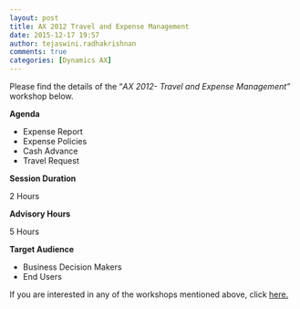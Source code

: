 ```yaml
---
layout: post
title: AX 2012 Travel and Expense Management
date: 2015-12-17 19:57
author: tejaswini.radhakrishnan
comments: true
categories: [Dynamics AX]
---
```

Please find the details of the “<em>AX 2012</em><em>- Travel and Expense Management”</em> workshop below.

<strong>Agenda</strong>
<ul>
	<li>Expense Report</li>
	<li>Expense Policies</li>
	<li>Cash Advance</li>
	<li>Travel Request</li>
</ul>
<strong>Session Duration</strong>

2 Hours

<strong>Advisory Hours</strong>

5 Hours

<strong>Target Audience</strong>
<ul>
	<li>Business Decision Makers</li>
	<li>End Users</li>
</ul>
If you are interested in any of the workshops mentioned above, click <a href="mailto:blog_ptsdynamics@microsoft.com?Subject=Dynamics%20AX%20Workshops%20-%20Registration&amp;Body=PLEASE%20FILL%20IN%20THE%20FOLLOWING%20DETAILS%0A%0AName%3A%0ACompany%20Name%3A%0APartner%20ID%3A%0AContact%20number%3A%0AEmail%20ID%3A%0AProducts%20interested%20in%3A%0ASessions%20interested%20in%3A">here.</a>
